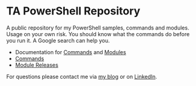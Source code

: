 # TA PowerShell Repository
A public repository for my PowerShell samples, commands and modules. Usage on your own risk. You should know what the commands do before you run it. A Google search can help you.  

- Documentation for [Commands](/Documentation) and [Modules](/Documentation/Module)
- [Commands](/Commands)
- [Module Releases](https://github.com/TobiasAT/PowerShell/releases)

For questions please contact me via [my blog](https://blog.topedia.com/kontakt/) or on [LinkedIn](https://www.linkedin.com/in/tobiasasboeck/).  

  